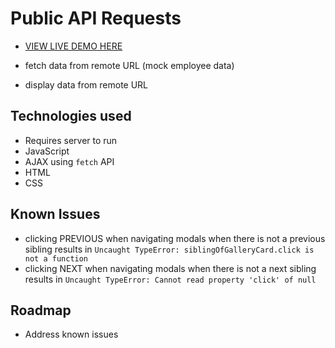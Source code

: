 # Public API Requests

* [VIEW LIVE DEMO HERE](https://public-api-requests.dominickdesigns.space/)

* fetch data from remote URL (mock employee data)
* display data from remote URL

## Technologies used
* Requires server to run
* JavaScript
* AJAX using ```fetch``` API
* HTML
* CSS

## Known Issues
* clicking PREVIOUS when navigating modals when there is not a previous sibling results in ```Uncaught TypeError: siblingOfGalleryCard.click is not a function```
* clicking NEXT when navigating modals when there is not a next sibling results in ```Uncaught TypeError: Cannot read property 'click' of null```

## Roadmap
* Address known issues